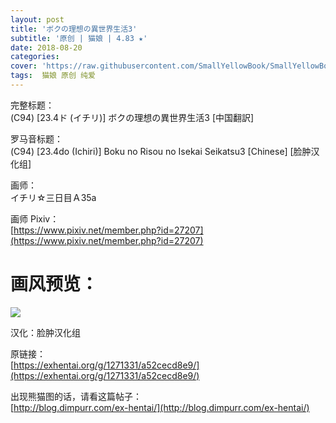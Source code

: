 ```yaml
---
layout: post
title: 'ボクの理想の異世界生活3'
subtitle: '原创 | 猫娘 | 4.83 ★'
date: 2018-08-20
categories: 
cover: 'https://raw.githubusercontent.com/SmallYellowBook/SmallYellowBook.github.io/4fe4cc8275521b6f368e774310903c910380c803/image/%E3%83%9C%E3%82%AF%E3%81%AE%E7%90%86%E6%83%B3%E3%81%AE%E7%95%B0%E4%B8%96%E7%95%8C%E7%94%9F%E6%B4%BB3.jpg'
tags:  猫娘 原创 纯爱
---
```


完整标题：  
(C94) [23.4ド (イチリ)] ボクの理想の異世界生活3 [中国翻訳]  

罗马音标题：  
(C94) [23.4do (Ichiri)] Boku no Risou no Isekai Seikatsu3 [Chinese] [脸肿汉化组]  

画师：  
イチリ☆三日目Ａ35a  

画师 Pixiv：  
[https://www.pixiv.net/member.php?id=27207](https://www.pixiv.net/member.php?id=27207)  

# 画风预览：  
![](https://raw.githubusercontent.com/SmallYellowBook/SmallYellowBook.github.io/4fe4cc8275521b6f368e774310903c910380c803/image/%E3%83%9C%E3%82%AF%E3%81%AE%E7%90%86%E6%83%B3%E3%81%AE%E7%95%B0%E4%B8%96%E7%95%8C%E7%94%9F%E6%B4%BB3.jpg)

汉化：脸肿汉化组  

原链接：  
[https://exhentai.org/g/1271331/a52cecd8e9/](https://exhentai.org/g/1271331/a52cecd8e9/)  

出现熊猫图的话，请看这篇帖子：  
[http://blog.dimpurr.com/ex-hentai/](http://blog.dimpurr.com/ex-hentai/)  

